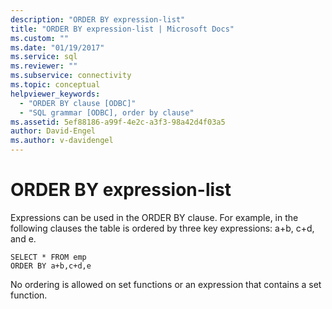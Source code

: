 ```yaml
---
description: "ORDER BY expression-list"
title: "ORDER BY expression-list | Microsoft Docs"
ms.custom: ""
ms.date: "01/19/2017"
ms.service: sql
ms.reviewer: ""
ms.subservice: connectivity
ms.topic: conceptual
helpviewer_keywords: 
  - "ORDER BY clause [ODBC]"
  - "SQL grammar [ODBC], order by clause"
ms.assetid: 5ef88186-a99f-4e2c-a3f3-98a42d4f03a5
author: David-Engel
ms.author: v-davidengel
---
```

# ORDER BY expression-list
Expressions can be used in the ORDER BY clause. For example, in the following clauses the table is ordered by three key expressions: a+b, c+d, and e.  
  
```  
SELECT * FROM emp  
ORDER BY a+b,c+d,e  
```  
  
 No ordering is allowed on set functions or an expression that contains a set function.
